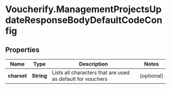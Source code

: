 # Voucherify.ManagementProjectsUpdateResponseBodyDefaultCodeConfig

## Properties

Name | Type | Description | Notes
------------ | ------------- | ------------- | -------------
**charset** | **String** | Lists all characters that are used as default for vouchers | [optional] 


